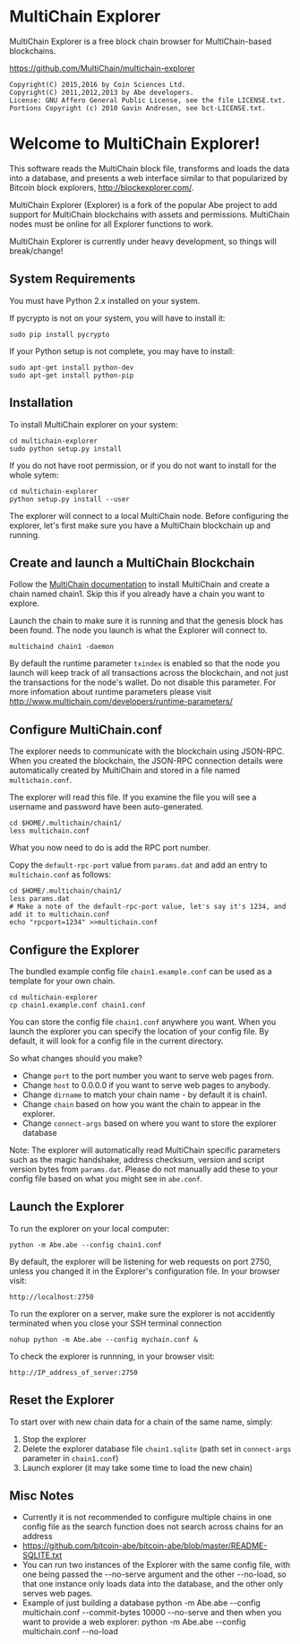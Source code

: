 MultiChain Explorer
===================

MultiChain Explorer is a free block chain browser for MultiChain-based blockchains.

https://github.com/MultiChain/multichain-explorer

    Copyright(C) 2015,2016 by Coin Sciences Ltd.
    Copyright(C) 2011,2012,2013 by Abe developers.
    License: GNU Affero General Public License, see the file LICENSE.txt.
    Portions Copyright (c) 2010 Gavin Andresen, see bct-LICENSE.txt.


Welcome to MultiChain Explorer!
===============================

This software reads the MultiChain block file, transforms and loads the
data into a database, and presents a web interface similar to that
popularized by Bitcoin block explorers, http://blockexplorer.com/.

MultiChain Explorer (Explorer) is a fork of the popular Abe project to add support for MultiChain blockchains with assets and permissions.  MultiChain nodes must be online for all Explorer functions to work.

MultiChain Explorer is currently under heavy development, so things will break/change!


System Requirements
-------------------

You must have Python 2.x installed on your system.

If pycrypto is not on your system, you will have to install it:

    sudo pip install pycrypto

If your Python setup is not complete, you may have to install:

    sudo apt-get install python-dev
    sudo apt-get install python-pip


Installation
------------

To install MultiChain explorer on your system:

    cd multichain-explorer
    sudo python setup.py install

If you do not have root permission, or if you do not want to install for the whole sytem:

    cd multichain-explorer
    python setup.py install --user

The explorer will connect to a local MultiChain node.  Before configuring the explorer, let's first make sure you have a MultiChain blockchain up and running.


Create and launch a MultiChain Blockchain
-----------------------------------------

Follow the [MultiChain documentation](http://www.multichain.com/download-install/) to install MultiChain and create a chain named chain1.  Skip this if you already have a chain you want to explore.

Launch the chain to make sure it is running and that the genesis block has been found.  The node you launch is what the Explorer will connect to.

    multichaind chain1 -daemon

By default the runtime parameter ````txindex```` is enabled so that the node you launch will keep track of all transactions across the blockchain, and not just the transactions for the node's wallet.  Do not disable this parameter. For more infomation about runtime parameters please visit http://www.multichain.com/developers/runtime-parameters/


Configure MultiChain.conf
-------------------------

The explorer needs to communicate with the blockchain using JSON-RPC.  When you created the blockchain, the JSON-RPC connection details were automatically created by MultiChain and stored in a file named ````multichain.conf````.

The explorer will read this file.  If you examine the file you will see a username and password have been auto-generated.

    cd $HOME/.multichain/chain1/
    less multichain.conf

What you now need to do is add the RPC port number.

Copy the ````default-rpc-port```` value from ````params.dat```` and add an entry to ````multichain.conf```` as follows:

    cd $HOME/.multichain/chain1/
    less params.dat
    # Make a note of the default-rpc-port value, let's say it's 1234, and add it to multichain.conf
    echo "rpcport=1234" >>multichain.conf


Configure the Explorer
----------------------

The bundled example config file ````chain1.example.conf```` can be used as a template for your own chain.

    cd multichain-explorer
    cp chain1.example.conf chain1.conf

You can store the config file ````chain1.conf```` anywhere you want.  When you launch the explorer you can specify the location of your config file.  By default, it will look for a config file in the current directory.

So what changes should you make?

* Change ````port```` to the port number you want to serve web pages from.
* Change ````host```` to 0.0.0.0 if you want to serve web pages to anybody.
* Change ````dirname```` to match your chain name - by default it is chain1.
* Change ````chain```` based on how you want the chain to appear in the explorer.
* Change ````connect-args```` based on where you want to store the explorer database

Note: The explorer will automatically read MultiChain specific parameters such as the magic handshake, address checksum, version and script version bytes from ````params.dat````.  Please do not manually add these to your config file based on what you might see in ````abe.conf````.


Launch the Explorer
-------------------

To run the explorer on your local computer:

    python -m Abe.abe --config chain1.conf

By default, the explorer will be listening for web requests on port 2750, unless you changed it in the Explorer's configuration file.  In your browser visit:

    http://localhost:2750

To run the explorer on a server, make sure the explorer is not accidently terminated when you close your SSH terminal connection

    nohup python -m Abe.abe --config mychain.conf &

To check the explorer is runnning, in your browser visit:

    http://IP_address_of_server:2750


Reset the Explorer
----------------------

To start over with new chain data for a chain of the same name, simply:
1. Stop the explorer
2. Delete the explorer database file ````chain1.sqlite```` (path set in ````connect-args```` parameter in ````chain1.conf````)
3. Launch explorer (it may take some time to load the new chain)


Misc Notes
----------
* Currently it is not recommended to configure multiple chains in one config file as the search function does not search across chains for an address
* https://github.com/bitcoin-abe/bitcoin-abe/blob/master/README-SQLITE.txt
* You can run two instances of the Explorer with the same config file, with one being passed the --no-serve argument and the other --no-load, so that one instance only loads data into the database, and the other only serves web pages.
* Example of just building a database
python -m Abe.abe --config multichain.conf --commit-bytes 10000 --no-serve
and then when you want to provide a web explorer:
python -m Abe.abe --config multichain.conf --no-load


